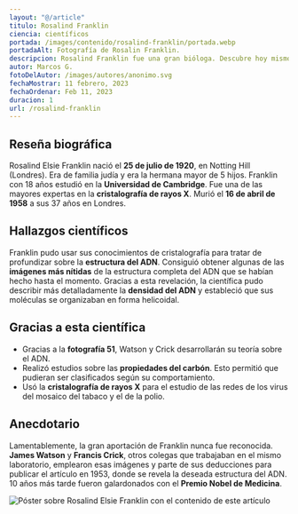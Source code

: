 ```yaml
---
layout: "@/article"
titulo: Rosalind Franklin
ciencia: científicos
portada: /images/contenido/rosalind-franklin/portada.webp
portadaAlt: Fotografía de Rosalin Franklin.
descripcion: Rosalind Franklin fue una gran bióloga. Descubre hoy mismo su fascinante vida y descubrimientos.
autor: Marcos G.
fotoDelAutor: /images/autores/anonimo.svg
fechaMostrar: 11 febrero, 2023
fechaOrdenar: Feb 11, 2023
duracion: 1
url: /rosalind-franklin
---
```


## Reseña biográfica

Rosalind Elsie Franklin nació el **25 de julio de 1920**, en Notting Hill (Londres). Era de familia judía y era la hermana mayor de 5 hijos. Franklin con 18 años estudió en la **Universidad de Cambridge**. Fue una de las mayores expertas en la **cristalografía de rayos X**. Murió el **16 de abril de 1958** a sus 37 años en Londres.

## Hallazgos científicos

Franklin pudo usar sus conocimientos de cristalografía para tratar de profundizar sobre la **estructura del ADN**. Consiguió obtener algunas de las **imágenes más nítidas** de la estructura completa del ADN que se habían hecho hasta el momento. Gracias a esta revelación, la científica pudo describir más detalladamente la **densidad del ADN** y estableció que sus moléculas se organizaban en forma helicoidal.

## Gracias a esta científica

- Gracias a la **fotografía 51**, Watson y Crick desarrollarán su teoría sobre el ADN.
- Realizó estudios sobre las **propiedades del carbón**. Esto permitió que pudieran ser clasificados según su comportamiento.
- Usó la **cristalografía de rayos X** para el estudio de las redes de los virus del mosaico del tabaco y el de la polio.

## Anecdotario

Lamentablemente, la gran aportación de Franklin nunca fue reconocida. **James Watson** y **Francis Crick**, otros colegas que trabajaban en el mismo laboratorio, emplearon esas imágenes y parte de sus deducciones para publicar el artículo en 1953, donde se revela la deseada estructura del ADN. 10 años más tarde fueron galardonados con el **Premio Nobel de Medicina**.

![Póster sobre Rosalind Elsie Franklin con el contenido de este artículo](/images/contenido/rosalind-elsie-franklin/poster.webp)
